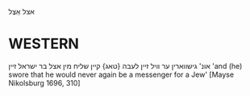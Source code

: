 אצל
אֵצֶל

WESTERN
========

אונ' גישווארין ער וויל זיין לעבה {טאג} קיין שליח מין אצל בר ישראל זיין
'and (he) swore that he would never again be a messenger for a Jew'
[Mayse Nikolsburg 1696, 310]